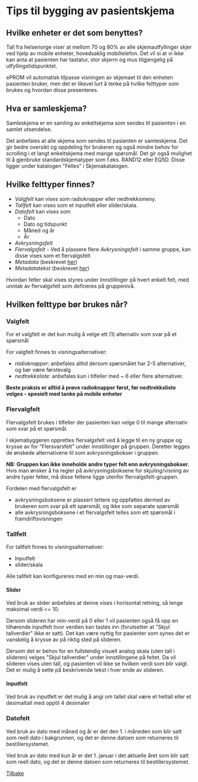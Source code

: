# Tips til bygging av pasientskjema

## Hvilke enheter er det som benyttes?

Tall fra helsenorge viser at mellom 70 og 80% av alle skjemautfyllinger skjer ved hjelp av mobile enheter, hovedsaklig mobiltelefon. Det vil si at vi ikke kan anta at pasienten har tastatur, stor skjerm og mus tilgjengelig på utfyllingstidspunktet.

ePROM vil automatisk tilpasse visningen av skjemaet til den enheten pasienten bruker, men det er likevel lurt å tenke på hvilke felttyper som brukes og hvordan disse presenteres. 

## Hva er samleskjema?

Samleskjema er en samling av enkeltskjema som sendes til pasienten i en samlet utsendelse.

Det anbefales at alle skjema som sendes til pasienten er samleskjema. Det gir bedre oversikt og oppdeling for brukeren og også mindre behov for scrolling i et langt enkeltskjema med mange spørsmål. Det gir også mulighet til å gjenbruke standardskjematyper som f.eks. RAND12 eller EQ5D. Disse ligger under katalogen "Felles" i Skjemakatalogen.

## Hvilke felttyper finnes?

- *Valgfelt* kan vises som radioknapper eller nedtrekksmeny. 
- *Tallfelt* kan vises som et inputfelt eller slider/skala. 
- *Datofelt* kan vises som 
  - Dato
  - Dato og tidspunkt
  - Måned og år
  - År
- *Avkrysningsfelt*  
- *Flervalgsfelt* - Ved å plassere flere *Avkrysningsfelt* i samme gruppe, kan disse vises som et flervalgsfelt
- *Metadata* (beskrevet [her](Skjemabygger#metadata))
- *Metadatatekst* (beskrevet [her](Skjemabygger#metadata))

Hvordan felter skal vises styres under Innstillinger på hvert enkelt felt, med unntak av flervalgsfelt som defineres på gruppenivå.

## Hvilken felttype bør brukes når?

### Valgfelt

For et valgfelt er det kun mulig å velge ett (1) alternativ som svar på et spørsmål

For valgfelt finnes to visningsalternativer: 
 - _radioknapper_: anbefales alltid dersom spørsmålet har 2-5 alternativer, og bør være førstevalg 
 - _nedtrekksliste_: anbefales kun i tilfeller med ~ 6 eller flere alternativer.

__Beste praksis er alltid å prøve radioknapper først, før nedtrekksliste velges - spesielt med tanke på mobile enheter__

### Flervalgfelt

Flervalgsfelt brukes i tilfeller der pasienten kan velge 0 til mange alternativ som svar på et spørsmål.

I skjemabyggeren opprettes flervalgsfelt ved å legge til en ny gruppe og krysse av for "Flersvarsfelt" under innstillinger på gruppen. Deretter legges de ønskede alternativene til som avkrysningsbokser i gruppen.

__NB: Gruppen kan ikke inneholde andre typer felt enn avkrysningsbokser.__ Hvis man ønsker å ha regler på avkrysningsboksene for skjuling/visning av andre typer felter, må disse feltene ligge utenfor flervalgsfelt-gruppen.


Fordelen med flervalgsfelt er
 - avkrysningsboksene er plassert tettere og oppfattes dermed av brukeren som svar på ett spørsmål, og ikke som separate spørsmål
 - alle avkrysningsboksene i et flervalgsfelt telles som ett spørsmål i framdriftsvisningen

### Tallfelt

For tallfelt finnes to visningsalternativer:
 - Inputfelt
 - slider/skala

Alle tallfelt kan konfigureres med en min og max-verdi.

#### Slider

Ved bruk av slider anbefales at denne vises i horisontal retning, så lenge maksimal verdi <= 10. 

Dersom slideren har min-verdi på 0 eller 1 vil pasienten også få opp en tilhørende inputfelt hvor verdien kan tastes inn (forutsetter at "Skjul tallverdier" ikke er satt). Det kan være nyttig for pasienter som synes det er vanskelig å krysse av på riktig sted på slideren.

Dersom det er behov for en fullstendig visuell analog skala (uten tall i slideren) velges "Skjul tallverdier" under innstillingene på feltet. Da vil slideren vises uten tall, og pasienten vil ikke se hvilken verdi som blir valgt. Det er mulig å sette på beskrivende tekst i hver ende av slideren.

#### Inputfelt

Ved bruk av inputfelt er det mulig å angi om tallet skal være et heltall eller et desimaltall med opptil 4 desimaler

### Datofelt

Ved bruk av dato med måned og år er det den 1. i måneden som blir satt som reell dato i bakgrunnen, og det er denne datoen som returneres til bestillersystemet.

Ved bruk av dato med kun år er det 1. januar i det aktuelle året som blir satt som reell dato, og det er denne datoen som returneres til bestillersystemet.


[Tilbake](Skjemabygger)


